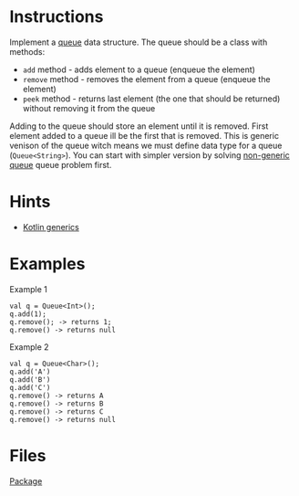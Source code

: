 # Instructions
Implement a [queue](https://en.wikipedia.org/wiki/Queue_(abstract_data_type)) data structure. The queue should be a class with methods:
* `add` method - adds element to a queue (enqueue the element)
* `remove` method - removes the element from a queue (enqueue the element)
* `peek` method - returns last element (the one that should be returned) without removing it from the queue

Adding to the queue should store an element until it is removed. First element added to a queue ill be the first that is removed. This is
generic venison of the queue witch means we must define data type for a queue (`Queue<String>`). You can start with simpler version by
solving [non-generic queue](../queue/Queue.md) queue problem first.

# Hints
* [Kotlin generics](https://kotlinlang.org/docs/reference/generics.html)

# Examples
Example 1
```
val q = Queue<Int>();
q.add(1);
q.remove(); -> returns 1;
q.remove() -> returns null
```

Example 2
```
val q = Queue<Char>();
q.add('A')
q.add('B')
q.add('C')
q.remove() -> returns A
q.remove() -> returns B
q.remove() -> returns C
q.remove() -> returns null
```

# Files
[Package](.)
